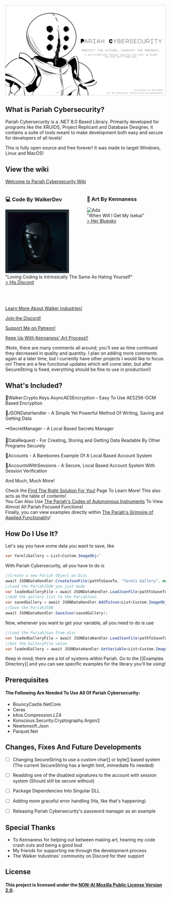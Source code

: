 
![Pariah Cybersec](imgs/Pariah-Cybersec-(3).png)

## What is Pariah Cybersecurity?

Pariah Cybersecurity is a .NET 8.0 Based Library. Primarily developed for programs like the XRUIOS, Project Replicant and Database Designer, it contains a suite of tools meant to make development both easy and secure for developers of all levels!

This is fully open source and free forever! It was made to target Windows, Linux and MacOS!

## View the wiki  
[Welcome to Pariah Cybersecurity Wiki](https://walker-industries-rnd.github.io/PariahCybersecurity/PariahCybersecWiki/Welcome%20To%20Pariah%20Cybersecurity.html)

<div style="white-space: nowrap;">

<div style="display: inline-block; vertical-align: top; width: 48%; margin-right: 2%;">
  <h3>💻 Code By WalkerDev</h3>
  <img src="imgs/Untitled1637_20241230144006.png" alt="WalkerDev" height="200"><br>
  "Loving Coding Is Intrinsically The Same As Hating Yourself"<br>
  <a href="https://discord.gg/H8h8scsxtH">&gt; His Discord</a>
</div>

<div style="display: inline-block; vertical-align: top; width: 48%;">
  <h3>🎨 Art By Kennaness</h3>
<img src="imgs/Untitled1700_20250212015725.png" alt="Ada" height="200"><br>
  "When Will I Get My Isekai"<br>
  <a href="https://bsky.app/profile/kennaness.bsky.social">&gt; Her Bluesky</a>
</div>

</div>

<br>
<br>

<br>

[Learn More About Walker Industries!](https://walkerindustries.xyz)

[Join the Discord!](https://discord.gg/H8h8scsxtH)

[Support Me on Patreon!](https://www.patreon.com/walkerdev)

[Keep Up With Kennaness' Art Process!!](https://www.artstation.com/kennaness)



(Note, there are many comments all around; you'll see as time continued they decreased in quality and quantity. I plan on adding more comments again at a later time, but I currently have other projects I would like to focus on! There are a few functional updates which will come later, but after SecureString is fixed, everything should be fine to use in production!)


## What's Included?

🔐Walker.Crypto.Keys.AsyncAESEncryption - Easy To Use AES256-GCM Based Encryption 

📄JSONDataHandler - A Simple Yet Powerful Method Of Writing, Saving and Getting Data

🗝️SecretManager - A Local Based Secrets Manager

📨DataRequest - For Creating, Storing and Getting Data Readable By Other Programs Securely

👤Accounts - A Barebones Example Of A Local Based Account System

🔐AccountsWithSessions - A Secure, Local Based Account System With Session Verification


And Much, Much More!

Check the [Find The Right Solution For You!](https://walker-industries-rnd.github.io/PariahCybersecurity/PariahCybersecWiki/Look%20At%20These/Find%20The%20Right%20Solution%20For%20You!.html) Page To Learn More! This also acts as the table of contents!  
You Can Also Use [The Pariah's Codex of Autonomous Instruments](https://walker-industries-rnd.github.io/PariahCybersecurity/PariahCybersecWiki/Look%20At%20These/The%20Pariah's%20Codex%20of%20Autonomous%20Instruments.html) To View Almost All Pariah Focused Functions!  
Finally, you can view examples directly within [The Pariah's Grimoire of Applied Functionality](https://walker-industries-rnd.github.io/PariahCybersecurity/PariahCybersecWiki/Look%20At%20These/The%20Pariah's%20Grimoire%20of%20Applied%20Functionality.html)!



## How Do I Use It?

Let's say you have some data you want to save, like

```csharp
var YareliGallery = List<Custom.ImageObj>`
```

With Pariah Cybersecurity, all you have to do is

``` csharp
//Create a new Pariah Object on Disc
await JSONDataHandler.CreateJsonFile(pathToSaveTo, "Yareli Gallery", new JObject {} );
//Load the PariahJSON you just made
var loadedGalleryFile = await JSONDataHandler.LoadJsonFile(pathToSaveTo, "Yareli Gallery");
//Add the gallery list to the PariahJson
var savedGallery = await JSONDataHandler.AddToJson<List<Custom.ImageObj>>(loadedGalleryFile, "Gallery", YareliGallery, Password);
//Save the PariahJSON
await JSONDataHandler.SaveJson(savedGallery);
```

Now, whenever you want to get your variable, all you need to do is use

```csharp
//Load the PariahJson from disc
var loadedGalleryFile = await JSONDataHandler.LoadJsonFile(pathToSaveTo, "Yareli Gallery");
//Get the GalleryFile value
var loadedGallery = await JSONDataHandler.GetVariable<List<Custom.ImageObj>>(loadedGalleryFile, "Gallery", Password);
```

Keep in mind; there are a lot of systems within Pariah. Go to the [[Examples Directory]] and you can see specific examples for the library you'll be using!

## Prerequisites

#### The Following Are Needed To Use All Of Pariah Cybersecurity:

- BouncyCastle.NetCore
- Ceras
- k4os.Compression.LZ4
- Konscious.Security.Cryptography.Argon2
- Newtonsoft.Json
- Parquet.Net


## Changes, Fixes And Future Developments

- [ ] Changing SecureString to use a custom char[] or byte[] based system (The current SecureString has a length limit, immediate fix needed)
- [ ] Readding one of the disabled signatures to the account with session system (Should still be secure without)
- [ ] Package Dependencies Into Singular DLL
- [ ] Adding more graceful error handling (Ha, like that's happening)
- [ ] Releasing Pariah Cybersecurity's password manager as an example


## Special Thanks

- To Kennaness for helping out between making art, hearing my code crash outs and being a good bud
- My friends for supporting me through the development process
- The Walker Industries' community on Discord for their support


## License
#### This project is licensed under the [NON-AI Mozilla Public License Version 2.0](https://raw.githubusercontent.com/non-ai-licenses/non-ai-licenses/main/NON-AI-MPL-2.0).



